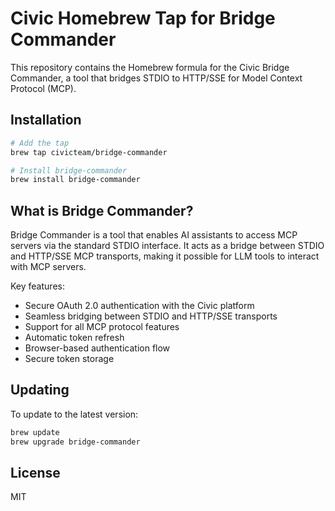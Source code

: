 # Civic Homebrew Tap for Bridge Commander

This repository contains the Homebrew formula for the Civic Bridge Commander, a tool that bridges STDIO to HTTP/SSE for Model Context Protocol (MCP).

## Installation

```bash
# Add the tap
brew tap civicteam/bridge-commander

# Install bridge-commander
brew install bridge-commander
```

## What is Bridge Commander?

Bridge Commander is a tool that enables AI assistants to access MCP servers via the standard STDIO interface. It acts as a bridge between STDIO and HTTP/SSE MCP transports, making it possible for LLM tools to interact with MCP servers.

Key features:
- Secure OAuth 2.0 authentication with the Civic platform
- Seamless bridging between STDIO and HTTP/SSE transports
- Support for all MCP protocol features
- Automatic token refresh
- Browser-based authentication flow
- Secure token storage

## Updating

To update to the latest version:

```bash
brew update
brew upgrade bridge-commander
```

## License

MIT